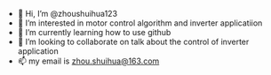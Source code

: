 - 👋 Hi, I’m @zhoushuihua123
- 👀 I’m interested in motor control algorithm and inverter applicatiion
- 🌱 I’m currently learning how to use github
- 💞️ I’m looking to collaborate on talk about the control of inverter application
- 📫 my email is zhou.shuihua@163.com

<!---
zhoushuihua123/zhoushuihua123 is a ✨ special ✨ repository because its `README.md` (this file) appears on your GitHub profile.
You can click the Preview link to take a look at your changes.
--->
